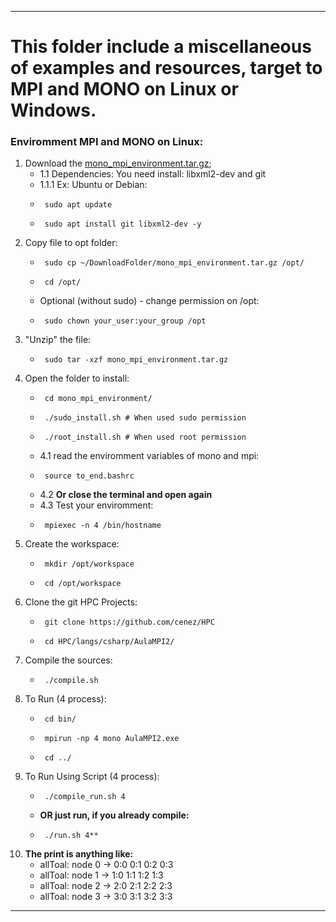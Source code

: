 ----

# This folder include a miscellaneous of examples and resources, target to **MPI** and **MONO** on Linux or Windows.
### Enviromment MPI and MONO on Linux:
1. Download the [mono_mpi_environment.tar.gz](https://drive.google.com/file/d/1juuCPMtXjgo2edPJn9GzRNpVGQQRMaVW/view?usp=sharing);
     - 1.1 Dependencies: You need install: libxml2-dev and git
     - 1.1.1 Ex: Ubuntu or Debian: 
     *      sudo apt update
     *      sudo apt install git libxml2-dev -y
2. Copy file to opt folder:
     *      sudo cp ~/DownloadFolder/mono_mpi_environment.tar.gz /opt/
     *      cd /opt/
     * Optional (without sudo) - change permission on /opt:
     *      sudo chown your_user:your_group /opt
3. "Unzip" the file:
     *      sudo tar -xzf mono_mpi_environment.tar.gz
4. Open the folder to install:
     *      cd mono_mpi_environment/
     *      ./sudo_install.sh # When used sudo permission
     *      ./root_install.sh # When used root permission
     - 4.1 read the enviromment variables of mono and mpi:
     *      source to_end.bashrc
     - 4.2 **Or close the terminal and open again**
     - 4.3 Test your enviromment:
     *      mpiexec -n 4 /bin/hostname
5. Create the workspace:
     *      mkdir /opt/workspace
     *      cd /opt/workspace
6. Clone the git HPC Projects:
     *      git clone https://github.com/cenez/HPC
     *      cd HPC/langs/csharp/AulaMPI2/
7. Compile the sources:
     *      ./compile.sh
8. To Run (4 process):
     *      cd bin/
     *      mpirun -np 4 mono AulaMPI2.exe
     *      cd ../
9. To Run Using Script (4 process):
     *      ./compile_run.sh 4
     - **OR just run, if you already compile:**
     *      ./run.sh 4**

10. **The print is anything like:**
     * allToal: node 0 -> 0:0 0:1 0:2 0:3
     * allToal: node 1 -> 1:0 1:1 1:2 1:3
     * allToal: node 2 -> 2:0 2:1 2:2 2:3
     * allToal: node 3 -> 3:0 3:1 3:2 3:3

----
